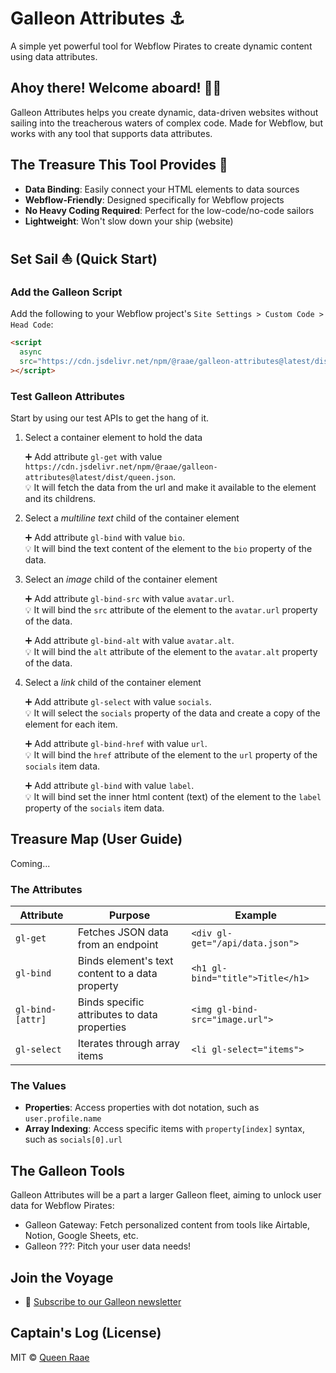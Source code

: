 # Galleon Attributes ⚓

A simple yet powerful tool for Webflow Pirates to create dynamic content using data attributes.

## Ahoy there! Welcome aboard! 🏴‍☠️

Galleon Attributes helps you create dynamic, data-driven websites without sailing into the treacherous waters of complex code. Made for Webflow, but works with any tool that supports data attributes.

## The Treasure This Tool Provides 💎

- **Data Binding**: Easily connect your HTML elements to data sources
- **Webflow-Friendly**: Designed specifically for Webflow projects
- **No Heavy Coding Required**: Perfect for the low-code/no-code sailors
- **Lightweight**: Won't slow down your ship (website)

## Set Sail ⛵ (Quick Start)

### Add the Galleon Script

Add the following to your Webflow project's `Site Settings > Custom Code > Head Code`:

```html
<script
  async
  src="https://cdn.jsdelivr.net/npm/@raae/galleon-attributes@latest/dist/script.js"
></script>
```

### Test Galleon Attributes

Start by using our test APIs to get the hang of it.

1. Select a container element to hold the data

   ➕ Add attribute `gl-get` with value `https://cdn.jsdelivr.net/npm/@raae/galleon-attributes@latest/dist/queen.json`.\
   💡 It will fetch the data from the url and make it available to the element and its childrens.

2. Select a _multiline text_ child of the container element

   ➕ Add attribute `gl-bind` with value `bio`.\
   💡 It will bind the text content of the element to the `bio` property of the data.

3. Select an _image_ child of the container element

   ➕ Add attribute `gl-bind-src` with value `avatar.url`.\
   💡 It will bind the `src` attribute of the element to the `avatar.url` property of the data.

   ➕ Add attribute `gl-bind-alt` with value `avatar.alt`.\
   💡 It will bind the `alt` attribute of the element to the `avatar.alt` property of the data.

4. Select a _link_ child of the container element

   ➕ Add attribute `gl-select` with value `socials`.\
   💡 It will select the `socials` property of the data and create a copy of the element for each item.

   ➕ Add attribute `gl-bind-href` with value `url`.\
   💡 It will bind the `href` attribute of the element to the `url` property of the `socials` item data.

   ➕ Add attribute `gl-bind` with value `label`.\
   💡 It will bind set the inner html content (text) of the element to the `label` property of the `socials` item data.

## Treasure Map (User Guide)

Coming...

### The Attributes

| Attribute        | Purpose                                         | Example                          |
| ---------------- | ----------------------------------------------- | -------------------------------- |
| `gl-get`         | Fetches JSON data from an endpoint              | `<div gl-get="/api/data.json">`  |
| `gl-bind`        | Binds element's text content to a data property | `<h1 gl-bind="title">Title</h1>` |
| `gl-bind-[attr]` | Binds specific attributes to data properties    | `<img gl-bind-src="image.url">`  |
| `gl-select`      | Iterates through array items                    | `<li gl-select="items">`         |

### The Values

- **Properties**: Access properties with dot notation, such as `user.profile.name`
- **Array Indexing**: Access specific items with `property[index]` syntax, such as `socials[0].url`

## The Galleon Tools

Galleon Attributes will be a part a larger Galleon fleet, aiming to unlock user data for Webflow Pirates:

- Galleon Gateway: Fetch personalized content from tools like Airtable, Notion, Google Sheets, etc.
- Galleon ???: Pitch your user data needs!

## Join the Voyage

- 📰 [Subscribe to our Galleon newsletter](https://galleon.tools)

## Captain's Log (License)

MIT © [Queen Raae](https://github.com/queen-raae)

